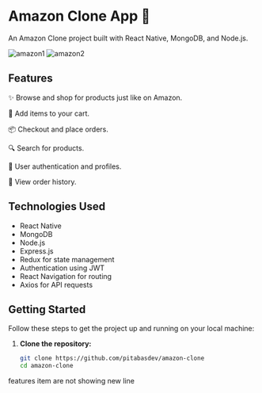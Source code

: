 # Amazon Clone App 🛒

An Amazon Clone project built with React Native, MongoDB, and Node.js.

![amazon1](https://github.com/pitabasdev/amazon-clone/assets/85897297/c0a84871-b7b2-4175-b33a-f4937369af62)
![amazon2](https://github.com/pitabasdev/amazon-clone/assets/85897297/a3623301-8813-49be-91f0-431eeb52172c)


## Features
✨ Browse and shop for products just like on Amazon.

🛒 Add items to your cart.

📦 Checkout and place orders.

🔍 Search for products.

📁 User authentication and profiles.

📄 View order history.

## Technologies Used

- React Native
- MongoDB
- Node.js
- Express.js
- Redux for state management
- Authentication using JWT
- React Navigation for routing
- Axios for API requests

## Getting Started

Follow these steps to get the project up and running on your local machine:

1. **Clone the repository:**

   ```bash
   git clone https://github.com/pitabasdev/amazon-clone
   cd amazon-clone
features item are not showing new line
